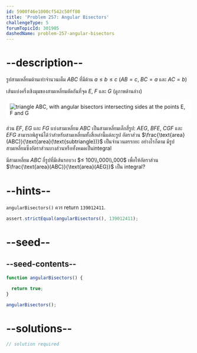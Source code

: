 ```yaml
---
id: 5900f46e1000cf542c50ff80
title: 'Problem 257: Angular Bisectors'
challengeType: 5
forumTopicId: 301905
dashedName: problem-257-angular-bisectors
---
```


# --description--

รูปสามเหลี่ยมด้านเท่าจำนวนเต็ม $ABC$ ที่มีด้าน $a ≤ b ≤ c$ ($AB = c$, $BC = a$ และ $AC = b$)

เส้นแบ่งครึ่งเชิงมุมของสามเหลี่ยมตัดกันที่จุด $E$, $F$ และ $G$ (ดูภาพด้านล่าง)

<img class="img-responsive center-block" alt="triangle ABC, with angular bisectors intersecting sides at the points E, F and G" src="https://cdn.freecodecamp.org/curriculum/project-euler/angular-bisectors.gif" style="background-color: white; padding: 10px;">

ส่วน $EF$, $EG$ และ $FG$ แบ่งสามเหลี่ยม $ABC$ เป็นสามเหลี่ยมเล็กสี่รูป: $AEG$, $BFE$, $CGF$ และ $EFG$ สามารถพิสูจน์ได้ว่าสำหรับสามเหลี่ยมทั้งสี่เหล่านี้แต่ละรูป อัตราส่วน $\frac{\text{area}(ABC)}{\text{area}(\text{subtriangle})}$ เป็นจำนวนตรรกยะ อย่างไรก็ตาม มีรูปสามเหลี่ยมซึ่งอัตราส่วนบางส่วนหรือทั้งหมดเป็นintegral

มีสามเหลี่ยม $ABC$ กี่รูปที่มีเส้นรอบวง $≤ 100\\,000\\,000$ เพื่อให้อัตราส่วน $\frac{\text{area}(ABC)}{\text{area}(AEG)}$ เป็น integral?

# --hints--

`angularBisectors()` ควร return `139012411`.

```js
assert.strictEqual(angularBisectors(), 139012411);
```

# --seed--

## --seed-contents--

```js
function angularBisectors() {

  return true;
}

angularBisectors();
```

# --solutions--

```js
// solution required
```
